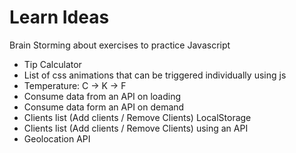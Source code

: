 # Learn Ideas
Brain Storming about exercises to practice Javascript

- Tip Calculator
- List of css animations that can be triggered individually using js
- Temperature: C -> K -> F
- Consume data from an API on loading
- Consume data form an API on demand
- Clients list (Add clients / Remove Clients) LocalStorage
- Clients list (Add clients / Remove Clients) using an API
- Geolocation API
